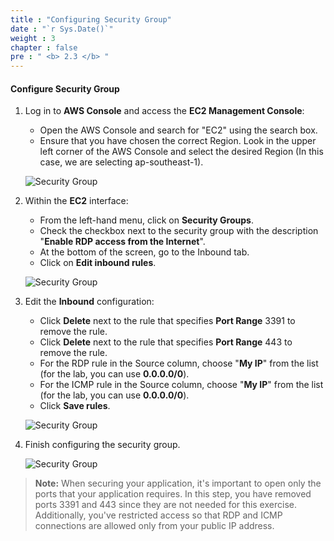 ```yaml
---
title : "Configuring Security Group"
date : "`r Sys.Date()`"
weight : 3
chapter : false
pre : " <b> 2.3 </b> "
---
```


#### Configure Security Group

1. Log in to **AWS Console** and access the **EC2 Management Console**:
   - Open the AWS Console and search for "EC2" using the search box.
   - Ensure that you have chosen the correct Region. Look in the upper left corner of the AWS Console and select the desired Region (In this case, we are selecting ap-southeast-1).

   ![Security Group](/images/2.3-SecurityGroup/0001.png?featherlight=false&width=90pc)

2. Within the **EC2** interface:
   - From the left-hand menu, click on **Security Groups**.
   - Check the checkbox next to the security group with the description "**Enable RDP access from the Internet**".
   - At the bottom of the screen, go to the Inbound tab.
   - Click on **Edit inbound rules**.

   ![Security Group](/images/2.3-SecurityGroup/0002.png?featherlight=false&width=90pc)

3. Edit the **Inbound** configuration:
   - Click **Delete** next to the rule that specifies **Port Range** 3391 to remove the rule.
   - Click **Delete** next to the rule that specifies **Port Range** 443 to remove the rule.
   - For the RDP rule in the Source column, choose "**My IP**" from the list (for the lab, you can use **0.0.0.0/0**).
   - For the ICMP rule in the Source column, choose "**My IP**" from the list (for the lab, you can use **0.0.0.0/0**).
   - Click **Save rules**.

   ![Security Group](/images/2.3-SecurityGroup/0003.png?featherlight=false&width=90pc)

4. Finish configuring the security group.

   ![Security Group](/images/2.3-SecurityGroup/0004.png?featherlight=false&width=90pc)

> **Note:**
> When securing your application, it's important to open only the ports that your application requires. In this step, you have removed ports 3391 and 443 since they are not needed for this exercise. Additionally, you've restricted access so that RDP and ICMP connections are allowed only from your public IP address.
